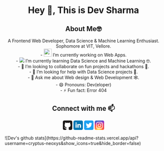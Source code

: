 <!--
**cryptus-neoxys/cryptus-neoxys** is a ✨ _special_ ✨ repository because its `README.md` (this file) appears on your GitHub profile.

Here are some ideas to get you started:

- 🔭 I’m currently working on ...
- 🌱 I’m currently learning ...
- 👯 I’m looking to collaborate on ...
- 🤔 I’m looking for help with ...
- 💬 Ask me about ...
- 📫 How to reach me: ...
- 😄 Pronouns: ...
- ⚡ Fun fact: ...
-->
<h1 align='center'>Hey 👋, This is Dev Sharma</h1>
<p align = 'center'> 
 <a href = https://www.linkedin.com/in/cryptus_neoxys target='blank'<img src=https://github.com/edent/SuperTinyIcons/blob/master/images/svg/linkedin.svg height='20' weight='20'></a></p>
<h2 align='center'>About Me🤓</h2>
<p align='center'>A Frontend Web Developer, Data Science & Machine Learning Enthusiast.<br>
Sophomore at VIT, Vellore.<br>
- <img src="https://img-a.udemycdn.com/course/750x422/2527374_97f3_2.jpg" width=25 height=25> I’m currently working on Web Apps.<br>
- <img src="https://www.netclipart.com/pp/m/76-765962_columns-clipart-training-institute-html-css-javascript-svg.png" height=25> I’m currently learning Data Science and Machine Learning 🤓.<br>
- 👯 I’m looking to collaborate on fun projects and hackathons 🚀.<br>
- 🤔 I’m looking for help with Data Science projects 🏫.<br>
- 💬 Ask me about Web design & Web Development 🕸.<br>
- 😄 Pronouns: Dev(eloper)<br>
- ⚡ Fun fact: Error 404<br>
</p>
<h2 align='center'>Connect with me  📫 </h2>
<p align = 'center'> 
 <a href = https://github.com/cryptus-neoxys target='blank'> <img src=https://github.com/edent/SuperTinyIcons/blob/master/images/svg/github.svg height='30' weight='30'/></a>
<a href = https://www.linkedin.com/in/cryptus_neoxys target='blank'> <img src=https://github.com/edent/SuperTinyIcons/blob/master/images/svg/linkedin.svg height='30' weight='30'/></a> 
<a href = https://twitter.com/cryptus_neoxys target='blank'> <img src=https://github.com/edent/SuperTinyIcons/blob/master/images/svg/twitter.svg height='30' weight='30'/></a>
<a href = https://instagram.com/cryptus_neoxys target='blank'> <img src=https://github.com/edent/SuperTinyIcons/blob/master/images/svg/instagram.svg height='30' weight='30'/></a>
<br>
</p>
![Dev's github stats](https://github-readme-stats.vercel.app/api?username=cryptus-neoxys&show_icons=true&hide_border=false)
